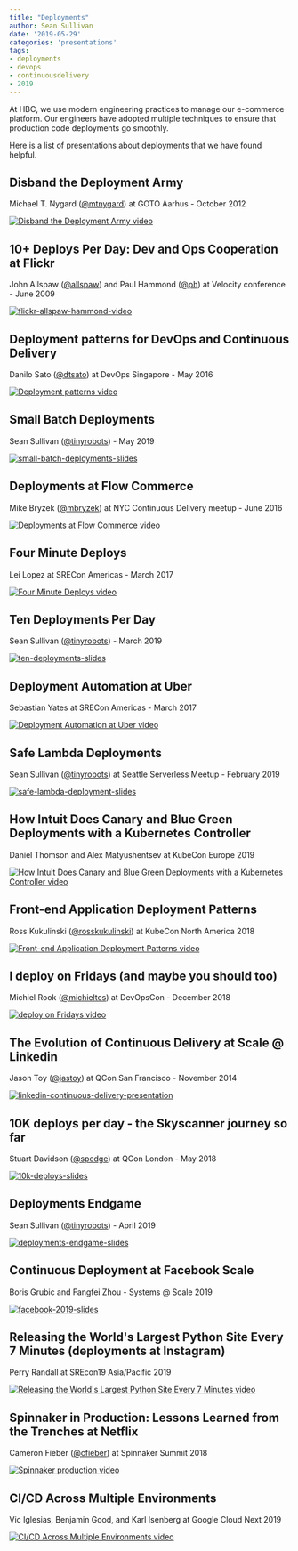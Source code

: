 ```yaml
---
title: "Deployments"
author: Sean Sullivan
date: '2019-05-29'
categories: 'presentations'
tags:
- deployments
- devops
- continuousdelivery
- 2019
---
```


At HBC, we use modern engineering practices to manage our e-commerce platform. Our engineers have adopted multiple techniques to ensure that production code deployments go smoothly.

Here is a list of presentations about deployments that we have found helpful.

## Disband the Deployment Army
Michael T. Nygard ([@mtnygard](https://twitter.com/mtnygard)) at GOTO Aarhus - October 2012

[![Disband the Deployment Army video](https://img.youtube.com/vi/Luskg9ES9qI/0.jpg)](https://www.youtube.com/watch?v=Luskg9ES9qI "Disband the Deployment Army")

## 10+ Deploys Per Day: Dev and Ops Cooperation at Flickr
John Allspaw ([@allspaw](https://twitter.com/allspaw)) and Paul Hammond ([@ph](https://twitter.com/ph)) at Velocity conference - June 2009

[![flickr-allspaw-hammond-video](https://img.youtube.com/vi/LdOe18KhtT4/0.jpg)](https://www.youtube.com/watch?v=LdOe18KhtT4 "10+ Deploys Per Day: Dev and Ops Cooperation at Flickr")

## Deployment patterns for DevOps and Continuous Delivery
Danilo Sato ([@dtsato](https://twitter.com/dtsato)) at DevOps Singapore - May 2016

[![Deployment patterns video](https://img.youtube.com/vi/eBRspUcDCTc/0.jpg)](https://www.youtube.com/watch?v=eBRspUcDCTc "Deployment patterns for DevOps and Continuous Delivery")

## Small Batch Deployments
Sean Sullivan ([@tinyrobots](https://twitter.com/tinyrobots)) - May 2019

[![small-batch-deployments-slides](./assets/images/deployments-2019/small-batch-deployments-2019-05-17-480.png)](https://speakerdeck.com/sullis/small-batch-deployments-2019-05-17 "Small Batch Deployments")

## Deployments at Flow Commerce
Mike Bryzek ([@mbryzek](https://twitter.com/mbryzek)) at NYC Continuous Delivery meetup - June 2016

[![Deployments at Flow Commerce video](https://img.youtube.com/vi/IEaA5AhS-ZY/0.jpg)](https://www.youtube.com/watch?v=IEaA5AhS-ZY "Deployments at Flow Commerce")

## Four Minute Deploys
Lei Lopez at SRECon Americas - March 2017

[![Four Minute Deploys video](https://img.youtube.com/vi/Vt82CWplMzk/0.jpg)](https://www.youtube.com/watch?v=Vt82CWplMzk "Four Minute Deploys")

## Ten Deployments Per Day
Sean Sullivan ([@tinyrobots](https://twitter.com/tinyrobots)) - March 2019

[![ten-deployments-slides](./assets/images/deployments-2019/ten-deployments-2019-03-21-480.png)](https://speakerdeck.com/sullis/ten-deployments-per-day-2019-03-21 "Ten Deployments Per Day")

## Deployment Automation at Uber
Sebastian Yates at SRECon Americas - March 2017

[![Deployment Automation at Uber video](https://img.youtube.com/vi/4A4SLk1PRvg/0.jpg)](https://www.youtube.com/watch?v=4A4SLk1PRvg "Deployment Automation at Uber")

## Safe Lambda Deployments
Sean Sullivan ([@tinyrobots](https://twitter.com/tinyrobots)) at Seattle Serverless Meetup - February 2019

[![safe-lambda-deployment-slides](./assets/images/deployments-2019/safe-lambda-deployments-seattle-2019-02-21-480.png)](https://speakerdeck.com/sullis/safe-lambda-deployments-seattle-2019-02-21 "Safe Lambda Deployments")

## How Intuit Does Canary and Blue Green Deployments with a Kubernetes Controller
Daniel Thomson and Alex Matyushentsev at KubeCon Europe 2019

[![How Intuit Does Canary and Blue Green Deployments with a Kubernetes Controller video](https://img.youtube.com/vi/yeVkTTO9nOA/0.jpg)](https://www.youtube.com/watch?v=yeVkTTO9nOA "How Intuit Does Canary and Blue Green Deployments with a Kubernetes Controller")

## Front-end Application Deployment Patterns
Ross Kukulinski ([@rosskukulinski](https://twitter.com/rosskukulinski)) at KubeCon North America 2018

[![Front-end Application Deployment Patterns video](https://img.youtube.com/vi/Iih80xqpHcM/0.jpg)](https://www.youtube.com/watch?v=Iih80xqpHcM "Front-end Application Deployment Patterns")

## I deploy on Fridays (and maybe you should too)
Michiel Rook ([@michieltcs](https://twitter.com/michieltcs)) at DevOpsCon - December 2018

[![deploy on Fridays video](https://img.youtube.com/vi/cEKKf_XFkxg/0.jpg)](https://www.youtube.com/watch?v=cEKKf_XFkxg "I deploy on Fridays")

## The Evolution of Continuous Delivery at Scale @ Linkedin
Jason Toy ([@jastoy](https://www.linkedin.com/in/jastoy/)) at QCon San Francisco - November 2014

[![linkedin-continuous-delivery-presentation](./assets/images/deployments-2019/linkedin-evolution-continuous-delivery-480.png)](https://www.infoq.com/presentations/cd-linkedin/ "The Evolution of Continuous Delivery at Scale @ Linkedin")

## 10K deploys per day - the Skyscanner journey so far
Stuart Davidson ([@spedge](https://twitter.com/spedge)) at QCon London - May 2018

[![10k-deploys-slides](./assets/images/deployments-2019/skyscanner-10k-deploys-per-day-480.png)](https://www.infoq.com/presentations/12k-deployments-day "10K deploys per day - the Skyscanner journey so far")

## Deployments Endgame
Sean Sullivan ([@tinyrobots](https://twitter.com/tinyrobots)) - April 2019

[![deployments-endgame-slides](./assets/images/deployments-2019/deployments-endgame-2019-04-26-480.png)](https://speakerdeck.com/sullis/deployments-endgame-2019-04-26 "Deployments Endgame")

## Continuous Deployment at Facebook Scale
Boris Grubic and Fangfei Zhou - Systems @ Scale 2019

[![facebook-2019-slides](./assets/images/deployments-2019/Systems__Scale_2019__Continuous_Deployment_at_Facebook_Scale-480.png)](https://atscaleconference.com/videos/systems-scale-2019-continuous-deployment-at-facebook-scale/ "Continuous Deployment at Facebook Scale")

## Releasing the World's Largest Python Site Every 7 Minutes (deployments at Instagram)
Perry Randall at SREcon19 Asia/Pacific 2019

[![Releasing the World's Largest Python Site Every 7 Minutes video](https://img.youtube.com/vi/WtT2ksuNDaI/0.jpg)](https://www.youtube.com/watch?v=WtT2ksuNDaI "Releasing the World's Largest Python Site Every 7 Minutes")

## Spinnaker in Production: Lessons Learned from the Trenches at Netflix
Cameron Fieber ([@cfieber](https://twitter.com/cfieber)) at Spinnaker Summit 2018

[![Spinnaker production video](https://img.youtube.com/vi/Cqk2QkYDlx8/0.jpg)](https://www.youtube.com/watch?v=Cqk2QkYDlx8 "Spinnaker in Production: Lessons Learned from the Trenches at Netflix")

## CI/CD Across Multiple Environments
Vic Iglesias, Benjamin Good, and Karl Isenberg at Google Cloud Next 2019

[![CI/CD Across Multiple Environments video](https://img.youtube.com/vi/rt287-94Pq4/0.jpg)](https://www.youtube.com/watch?v=rt287-94Pq4 "CI/CD Across Multiple Environments")
